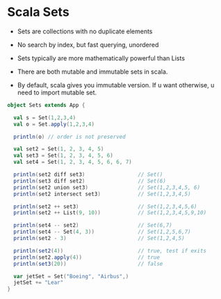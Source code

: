 # Scala Sets

- Sets are collections with no duplicate elements
- No search by index, but fast querying, unordered

- Sets typically are more mathematically powerful than Lists

- There are both mutable and immutable sets in scala.
- By default, scala gives you immutable version. If u want otherwise, u need to
  import mutable set.


```scala
object Sets extends App {

  val s = Set(1,2,3,4)
  val o = Set.apply(1,2,3,4)

  println(o) // order is not preserved

  val set2 = Set(1, 2, 3, 4, 5)
  val set3 = Set(1, 2, 3, 4, 5, 6)
  val set4 = Set(1, 2, 3, 4, 5, 6, 6, 7)

  println(set2 diff set3)                 // Set()
  println(set3 diff set2)                 // Set(6)
  println(set2 union set3)                // Set(1,2,3,4,5, 6)
  println(set2 intersect set3)            // Set(1,2,3,4,5)

  println(set2 ++ set3)                   // Set(1,2,3,4,5,6)
  println(set2 ++ List(9, 10))            // Set(1,2,3,4,5,9,10)

  println(set4 -- set2)                   // Set(6,7)
  println(set4 -- Set(4, 3))              // Set(1,2,5,6,7)
  println(set2 - 3)                       // Set(1,2,4,5)

  println(set2(4))                        // true, test if exits
  println(set2.apply(4))                  // true
  println(set3(20))                       // false

  var jetSet = Set("Boeing", "Airbus",)
  jetSet += "Lear"
}
```
